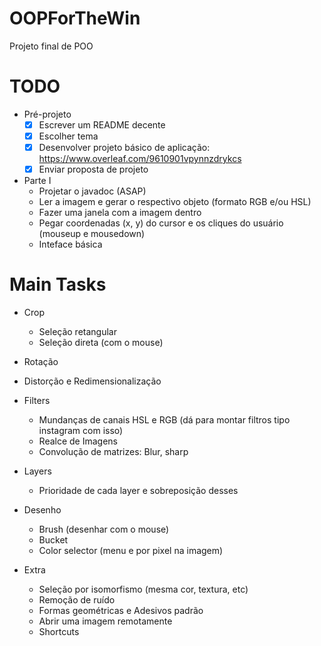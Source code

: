 # OOPForTheWin
Projeto final de POO

# TODO
  - Pré-projeto
     - [X] Escrever um README decente 
     - [X] Escolher tema
     - [X] Desenvolver projeto básico de aplicação: https://www.overleaf.com/9610901vpynnzdrykcs
     - [X] Enviar proposta de projeto
  
  - Parte I
     - Projetar o javadoc (ASAP)
     - Ler a imagem e gerar o respectivo objeto (formato RGB e/ou HSL)
     - Fazer uma janela com a imagem dentro
     - Pegar coordenadas (x, y) do cursor e os cliques do usuário (mouseup e mousedown)
     - Inteface básica
    
# Main Tasks
  - Crop
    - Seleção retangular
    - Seleção direta (com o mouse)
    
  - Rotação
  
  - Distorção e Redimensionalização 
  
  - Filters
    - Mundanças de canais HSL e RGB (dá para montar filtros tipo instagram com isso)
    - Realce de Imagens 
    - Convolução de matrizes: Blur, sharp
    
  - Layers
    - Prioridade de cada layer e sobreposição desses
  
  - Desenho
    - Brush (desenhar com o mouse)
    - Bucket
    - Color selector (menu e por pixel na imagem)
 
  - Extra
    - Seleção por isomorfismo (mesma cor, textura, etc)
    - Remoção de ruído
    - Formas geométricas e Adesivos padrão
    - Abrir uma imagem remotamente
    - Shortcuts
    
